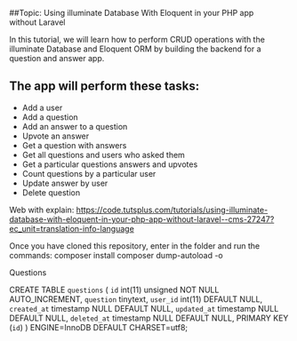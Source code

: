 ##Topic: Using illuminate Database With Eloquent in your PHP app without Laravel

In this tutorial, we will learn how to perform CRUD operations with the illuminate Database and Eloquent ORM by building the backend for a question and answer app.

The app will perform these tasks:
---------------------------------

* Add a user
* Add a question 
* Add an answer to a question 
* Upvote an answer 
* Get a question with answers 
* Get all questions and users who asked them 
* Get a particular questions answers and upvotes 
* Count questions by a particular user 
* Update answer by user
* Delete question 

Web with explain: https://code.tutsplus.com/tutorials/using-illuminate-database-with-eloquent-in-your-php-app-without-laravel--cms-27247?ec_unit=translation-info-language

Once you have cloned this repository, enter in the folder and run the commands:
  composer install
  composer dump-autoload -o

Questions
	
CREATE TABLE `questions` (
 `id` int(11) unsigned NOT NULL AUTO_INCREMENT,
 `question` tinytext,
 `user_id` int(11) DEFAULT NULL,
 `created_at` timestamp NULL DEFAULT NULL,
 `updated_at` timestamp NULL DEFAULT NULL,
 `deleted_at` timestamp NULL DEFAULT NULL,
 PRIMARY KEY (`id`)
) ENGINE=InnoDB DEFAULT CHARSET=utf8;

